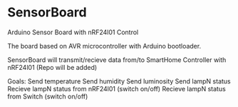 SensorBoard
===========

Arduino Sensor Board with nRF24l01 Control

The board based on AVR microcontroller with Arduino bootloader.

SensorBoard will transmit/recieve data from/to SmartHome Controller with nRF24l01 (Repo will be added)

Goals:
Send temperature
Send humidity
Send luminosity
Send lampN status
Recieve lampN status from nRF24l01 (switch on/off)
Recieve lampN status from Switch (switch on/off)
